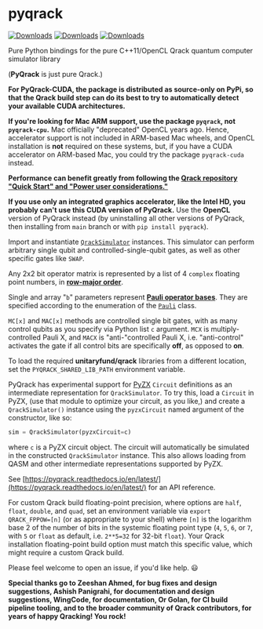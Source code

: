 # pyqrack
[![Downloads](https://pepy.tech/badge/pyqrack-complex128)](https://pepy.tech/project/pyqrack-complex128) [![Downloads](https://pepy.tech/badge/pyqrack-complex128/month)](https://pepy.tech/project/pyqrack-complex128) [![Downloads](https://static.pepy.tech/badge/pyqrack-complex128/week)](https://pepy.tech/project/pyqrack-complex128)

Pure Python bindings for the pure C++11/OpenCL Qrack quantum computer simulator library

(**PyQrack** is just pure Qrack.)

**For PyQrack-CUDA, the package is distributed as source-only on PyPi, so that the Qrack build step can do its best to try to automatically detect your available CUDA architectures.**

**If you're looking for Mac ARM support, use the package `pyqrack`, not `pyqrack-cpu`.** Mac officially "deprecated" OpenCL years ago. Hence, accelerator support is not included in ARM-based Mac wheels, and OpenCL installation is **not** required on these systems, but, if you have a CUDA accelerator on ARM-based Mac, you could try the package `pyqrack-cuda` instead.

**Performance can benefit greatly from following the [Qrack repository "Quick Start" and "Power user considerations."](https://github.com/unitaryfund/qrack/blob/main/README.md#quick-start)**

**If you use only an integrated graphics accelerator, like the Intel HD, you probably can't use this CUDA version of PyQrack.** Use the **OpenCL** version of PyQrack instead (by uninstalling all other versions of PyQrack, then installing from `main` branch or with `pip install pyqrack`).

Import and instantiate [`QrackSimulator`](https://github.com/unitaryfund/pyqrack/blob/main/pyqrack/qrack_simulator.py) instances. This simulator can perform arbitrary single qubit and controlled-single-qubit gates, as well as other specific gates like `SWAP`.

Any 2x2 bit operator matrix is represented by a list of 4 `complex` floating point numbers, in [**row-major order**](https://en.wikipedia.org/wiki/Row-_and_column-major_order).

Single and array "`b`" parameters represent [**Pauli operator bases**](https://en.wikipedia.org/wiki/Pauli_matrices). They are specified according to the enumeration of the [`Pauli`](https://github.com/unitaryfund/pyqrack/blob/main/pyqrack/pauli.py) class.

`MC[x]` and `MAC[x]` methods are controlled single bit gates, with as many control qubits as you specify via Python list `c` argument. `MCX` is multiply-controlled Pauli X, and `MACX` is "anti-"controlled Pauli X, i.e. "anti-control" activates the gate if all control bits are specifically **off**, as opposed to **on**.

To load the required **unitaryfund/qrack** libraries from a different location, set the `PYQRACK_SHARED_LIB_PATH` environment variable.

PyQrack has experimental support for [PyZX](https://github.com/Quantomatic/pyzx) `Circuit` definitions as an intermediate representation for `QrackSimulator`. To try this, load a `Circuit` in PyZX, (use that module to optimize your circuit, as you like,) and create a `QrackSimulator()` instance using the `pyzxCircuit` named argument of the constructor, like so:

```python
sim = QrackSimulator(pyzxCircuit=c)
```

where `c` is a PyZX circuit object. The circuit will automatically be simulated in the constructed `QrackSimulator` instance. This also allows loading from QASM and other intermediate representations supported by PyZX.

See [https://pyqrack.readthedocs.io/en/latest/](https://pyqrack.readthedocs.io/en/latest/) for an API reference.

For custom Qrack build floating-point precision, where options are `half`, `float`, `double`, and `quad`, set an environment variable via `export QRACK_FPPOW=[n]` (or as appropriate to your shell) where `[n]` is the logarithm base 2 of the number of bits in the systemic floating point type (`4`, `5`, `6`, or `7`, with `5` or `float` as default, i.e. `2**5=32` for 32-bit `float`). Your Qrack installation floating-point build option must match this specific value, which might require a custom Qrack build.

Please feel welcome to open an issue, if you'd like help. 😃

**Special thanks go to Zeeshan Ahmed, for bug fixes and design suggestions, Ashish Panigrahi, for documentation and design suggestions, WingCode, for documentation, Or Golan, for CI build pipeline tooling, and to the broader community of Qrack contributors, for years of happy Qracking! You rock!**
